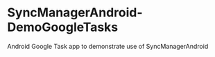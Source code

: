SyncManagerAndroid-DemoGoogleTasks
==================================

Android Google Task app to demonstrate use of SyncManagerAndroid 
